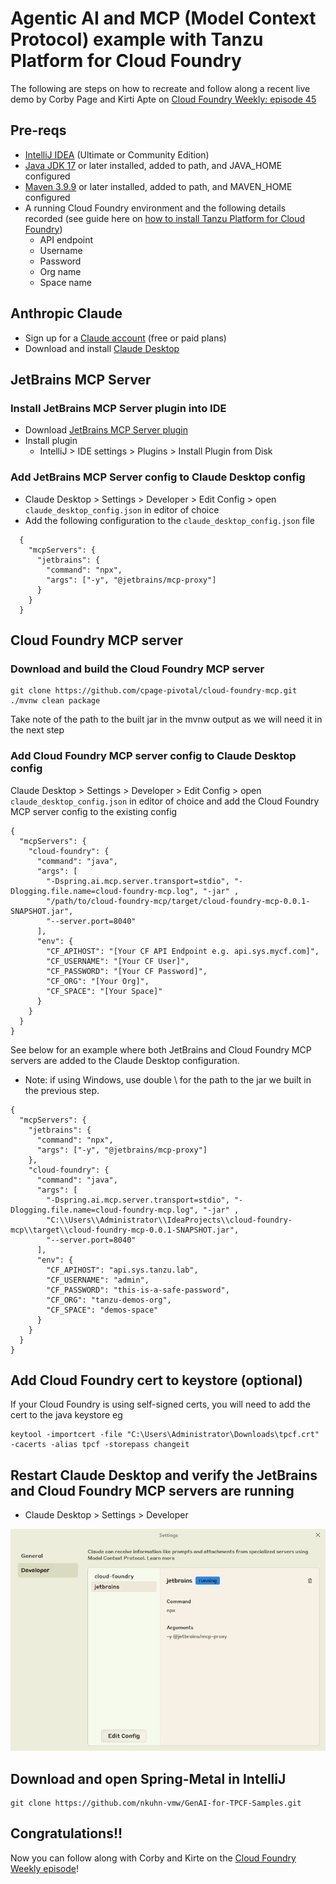 # Agentic AI and MCP (Model Context Protocol) example with Tanzu Platform for Cloud Foundry

The following are steps on how to recreate and follow along a recent live demo by Corby Page and Kirti Apte on [Cloud Foundry Weekly: episode 45](https://www.youtube.com/watch?v=V-eybisoNII)

## Pre-reqs
- [IntelliJ IDEA](https://www.jetbrains.com/idea/download/) (Ultimate or Community Edition)
- [Java JDK 17](https://www.oracle.com/java/technologies/downloads/#java17) or later installed, added to path, and JAVA_HOME configured
- [Maven 3.9.9](https://maven.apache.org/download.cgi) or later installed, added to path, and MAVEN_HOME configured
- A running Cloud Foundry environment and the following details recorded (see guide here on [how to install Tanzu Platform for Cloud Foundry](https://github.com/KeithRichardLee/VMware-Tanzu-Guides/blob/main/Tanzu-AI-Solutions/Tanzu-AI-Solutions-getting-started-guide.md))
  - API endpoint
  - Username
  - Password
  - Org name
  - Space name

## Anthropic Claude
- Sign up for a [Claude account](https://claude.ai/) (free or paid plans)
- Download and install [Claude Desktop](https://claude.ai/download)

## JetBrains MCP Server
### Install JetBrains MCP Server plugin into IDE
- Download [JetBrains MCP Server plugin](https://plugins.jetbrains.com/plugin/26071-mcp-server)
- Install plugin
  - IntelliJ > IDE settings > Plugins > Install Plugin from Disk

### Add JetBrains MCP Server config to Claude Desktop config
- Claude Desktop > Settings > Developer > Edit Config > open `claude_desktop_config.json` in editor of choice
- Add the following configuration to the `claude_desktop_config.json` file
```
  {
    "mcpServers": {
      "jetbrains": {
        "command": "npx",
        "args": ["-y", "@jetbrains/mcp-proxy"]
      }
    }
  }
```



## Cloud Foundry MCP server
### Download and build the Cloud Foundry MCP server
```
git clone https://github.com/cpage-pivotal/cloud-foundry-mcp.git
./mvnw clean package
```
Take note of the path to the built jar in the mvnw output as we will need it in the next step

### Add Cloud Foundry MCP server config to Claude Desktop config
Claude Desktop > Settings > Developer > Edit Config > open `claude_desktop_config.json` in editor of choice and add the Cloud Foundry MCP server config to the existing config

```
{
  "mcpServers": {
    "cloud-foundry": {
      "command": "java",
      "args": [
        "-Dspring.ai.mcp.server.transport=stdio", "-Dlogging.file.name=cloud-foundry-mcp.log", "-jar" ,
        "/path/to/cloud-foundry-mcp/target/cloud-foundry-mcp-0.0.1-SNAPSHOT.jar",
        "--server.port=8040"
      ],
      "env": {
        "CF_APIHOST": "[Your CF API Endpoint e.g. api.sys.mycf.com]",
        "CF_USERNAME": "[Your CF User]",
        "CF_PASSWORD": "[Your CF Password]",
        "CF_ORG": "[Your Org]",
        "CF_SPACE": "[Your Space]"
      }
    }
  }
}
```

See below for an example where both JetBrains and Cloud Foundry MCP servers are added to the Claude Desktop configuration. 
  - Note: if using Windows, use double \\ for the path to the jar we built in the previous step.
```
{
  "mcpServers": {
    "jetbrains": {
      "command": "npx",
      "args": ["-y", "@jetbrains/mcp-proxy"]
    },
    "cloud-foundry": {
      "command": "java",
      "args": [
        "-Dspring.ai.mcp.server.transport=stdio", "-Dlogging.file.name=cloud-foundry-mcp.log", "-jar" ,
        "C:\\Users\\Administrator\\IdeaProjects\\cloud-foundry-mcp\\target\\cloud-foundry-mcp-0.0.1-SNAPSHOT.jar",
        "--server.port=8040"
      ],
      "env": {
        "CF_APIHOST": "api.sys.tanzu.lab",
        "CF_USERNAME": "admin",
        "CF_PASSWORD": "this-is-a-safe-password",
        "CF_ORG": "tanzu-demos-org",
        "CF_SPACE": "demos-space"
      }
    }
  }
}
```

## Add Cloud Foundry cert to keystore (optional)
If your Cloud Foundry is using self-signed certs, you will need to add the cert to the java keystore eg
```
keytool -importcert -file "C:\Users\Administrator\Downloads\tpcf.crt" -cacerts -alias tpcf -storepass changeit
```

## Restart Claude Desktop and verify the JetBrains and Cloud Foundry MCP servers are running
- Claude Desktop > Settings > Developer

![MCP servers running](/Tanzu-AI-Solutions/assets/claude_desktop_jetbrains_mcp_server.jpg)

## Download and open Spring-Metal in IntelliJ
```
git clone https://github.com/nkuhn-vmw/GenAI-for-TPCF-Samples.git
```

## Congratulations!!
Now you can follow along with Corby and Kirte on the [Cloud Foundry Weekly episode](https://www.youtube.com/watch?v=V-eybisoNII)!
